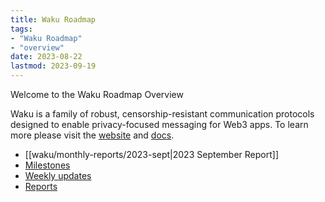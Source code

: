 ```yaml
---
title: Waku Roadmap
tags:
- "Waku Roadmap"
- "overview"
date: 2023-08-22
lastmod: 2023-09-19
---
```


Welcome to the Waku Roadmap Overview

Waku is a family of robust, censorship-resistant communication protocols designed to enable privacy-focused messaging for Web3 apps. To learn more please visit the [website](https://waku.org) and [docs](https://docs.waku.org).

- [[waku/monthly-reports/2023-sept|2023 September Report]]
- [Milestones](waku/milestones-overview.md)
- [Weekly updates](tags/waku-updates)
- [Reports](waku/reports.md)
